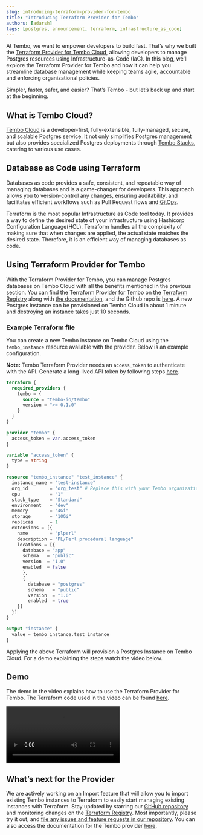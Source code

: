 ```yaml
---
slug: introducing-terraform-provider-for-tembo
title: "Introducing Terraform Provider for Tembo"
authors: [adarsh]
tags: [postgres, announcement, terraform, infrastructure_as_code]
---
```


At Tembo, we want to empower developers to build fast. That’s why we built the [Terraform Provider for Tembo Cloud](https://registry.terraform.io/providers/tembo-io/tembo), allowing developers to manage Postgres resources using Infrastructure-as-Code (IaC). In this blog, we'll explore the Terraform Provider for Tembo and how it can help you streamline database management while keeping teams agile, accountable and enforcing organizational policies.

Simpler, faster, safer, and easier? That’s Tembo - but let’s back up and start at the beginning.

## What is Tembo Cloud?

[Tembo Cloud](https://cloud.tembo.io/) is a developer-first, fully-extensible, fully-managed, secure, and scalable Postgres service. It not only simplifies Postgres management but also provides specialized Postgres deployments through [Tembo Stacks](https://tembo.io/blog/tembo-stacks-intro), catering to various use cases.

## Database as Code using Terraform

Databases as code provides a safe, consistent, and repeatable way of managing databases and is a game-changer for developers. This approach allows you to version-control any changes, ensuring auditability, and facilitates efficient workflows such as Pull Request flows and [GitOps](https://about.gitlab.com/topics/gitops/).

Terraform is the most popular Infrastructure as Code tool today. It provides a way to define the desired state of your infrastructure using Hashicorp Configuration Language(HCL). Terraform handles all the complexity of making sure that when changes are applied, the actual state  matches the desired state. Therefore, it is an efficient way of managing databases as code.

## Using Terraform Provider for Tembo

With the Terraform Provider for Tembo, you can manage Postgres databases on Tembo Cloud with all the benefits mentioned in the previous section. You can find the Terraform Provider for Tembo on the [Terraform Registry](https://registry.terraform.io/providers/tembo-io/tembo) along with [the documentation](https://registry.terraform.io/providers/tembo-io/tembo/latest/docs/resources/), and the Github repo is [here](https://github.com/tembo-io/terraform-provider-tembo). A new Postgres instance can be provisioned on Tembo Cloud in about 1 minute and destroying an instance takes just 10 seconds.

### Example Terraform file

You can create a new Tembo instance on Tembo Cloud using the `tembo_instance` resource available with the provider. Below is an example configuration.

**Note:** Tembo Terraform Provider needs an `access_token` to authenticate with the API. Generate a long-lived API token by following steps [here](https://tembo.io/docs/tembo-cloud/api-authentication#create-a-long-lived-api-token).

```terraform
terraform {
  required_providers {
    tembo = {
      source = "tembo-io/tembo"
      version = ">= 0.1.0"
    }
  }
}

provider "tembo" {
  access_token = var.access_token
}

variable "access_token" {
  type = string
}

resource "tembo_instance" "test_instance" {
  instance_name = "test-instance"
  org_id        = "org_test" # Replace this with your Tembo organization id
  cpu           = "1"
  stack_type    = "Standard"
  environment   = "dev"
  memory        = "4Gi"
  storage       = "10Gi"
  replicas      = 1
  extensions = [{
    name        = "plperl"
    description = "PL/Perl procedural language"
    locations = [{
      database = "app"
      schema   = "public"
      version  = "1.0"
      enabled  = false
      },
      {
        database = "postgres"
        schema   = "public"
        version  = "1.0"
        enabled  = true
    }]
  }]
}

output "instance" {
  value = tembo_instance.test_instance
}
```

Applying the above Terraform will provision a Postgres Instance on Tembo Cloud. For a demo explaining the steps watch the video below.

## Demo

The demo in the video explains how to use the Terraform Provider for Tembo. The Terraform code used in the video can be found [here](https://github.com/tembo-io/terraform-provider-tembo/tree/main/examples/resource-creation).

![](tembo-terraform-provider.mov)

## What’s next for the Provider

We are actively working on an Import feature that will allow you to import existing Tembo instances to Terraform to easily start managing existing instances with Terraform. Stay updated by starring our [GitHub repository](https://github.com/tembo-io/terraform-provider-tembo) and monitoring changes on the [Terraform Registry](https://registry.terraform.io/providers/tembo-io/tembo). Most importantly, please try it out, and [file any issues and feature requests in our repository](https://github.com/tembo-io/terraform-provider-tembo/issues). You can also access the documentation for the Tembo provider [here](https://registry.terraform.io/providers/tembo-io/tembo/latest/docs).
